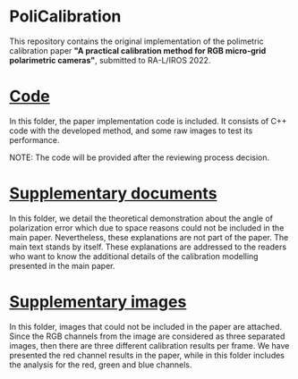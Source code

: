 # PoliCalibration


This repository contains the original implementation of the polimetric
calibration paper **"A practical calibration method for RGB micro-grid**
**polarimetric cameras"**, submitted to RA-L/IROS 2022.

# [Code](Code/)
In this folder, the paper implementation code is included. It consists of
C++ code with the developed method, and some raw images to test its
performance.

NOTE: The code will be provided after the reviewing process decision.

# [Supplementary documents](Supplementary_documents/)
In this folder, we detail the theoretical
demonstration about the angle of polarization error which due to space reasons could not be included in the main paper.
Nevertheless, these explanations are not part of the paper. The main text stands
by itself. These explanations are addressed
to the readers who want to know the additional details of the calibration modelling presented in the main paper.

# [Supplementary images](Supplementary_images)
In this folder, images that could not be included in the paper are attached.
Since the RGB channels from the image are considered as three separated images,
then there are three different calibration results per frame. We have presented the red channel results in the paper, while in this folder includes the analysis for the red, green and blue channels.


